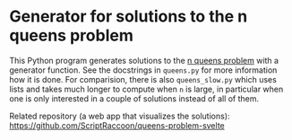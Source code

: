 # Generator for solutions to the n queens problem

This Python program generates solutions to the [n queens problem](https://en.wikipedia.org/wiki/Eight_queens_puzzle) with a generator function. See the docstrings in `queens.py` for more information how it is done. For comparision, there is also `queens_slow.py` which uses lists and takes much longer to compute when `n` is large, in particular when one is only interested in a couple of solutions instead of all of them.

Related repository (a web app that visualizes the solutions): https://github.com/ScriptRaccoon/queens-problem-svelte
